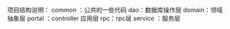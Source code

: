 项目结构说明：
    common ：公共的一些代码 
    dao：数据库操作层 
    domain：领域抽象层 
    portal ：controller 应用层 
    rpc：rpc层 
    service ：服务层